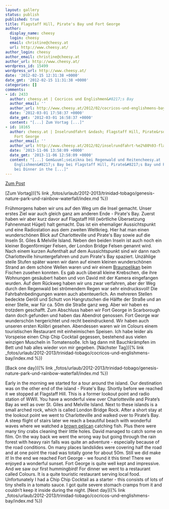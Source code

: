 ```yaml
---
layout: gallery
status: publish
published: true
title: Flagstaff Hill, Pirate's Bay und Fort George
author:
  display_name: cheesy
  login: cheesy
  email: christine@cheesy.at
  url: http://www.cheesy.at/
author_login: cheesy
author_email: christine@cheesy.at
author_url: http://www.cheesy.at/
wordpress_id: 15499
wordpress_url: http://www.cheesy.at/
date: '2012-02-15 12:31:38 +0000'
date_gmt: '2012-02-15 11:31:38 +0000'
categories: []
comments:
- id: 2433
  author: cheesy.at | Cocricos und Englishmen&#8217;s Bay
  author_email: ''
  author_url: http://www.cheesy.at/2012/02/cocricos-und-englishmens-bay/
  date: '2012-03-01 17:58:37 +0000'
  date_gmt: '2012-03-01 16:58:37 +0000'
  content: "[...] Zum Vortag [...]"
- id: 18165
  author: cheesy.at | Inselrundfahrt &ndash; Flagstaff Hill, Pirate&rsquo;s Bay und
    Fort George
  author_email: ''
  author_url: http://www.cheesy.at/2012/02/inselrundfahrt-%e2%80%93-flagstaff-hill-pirate%e2%80%99s-bay-und-fort-george/
  date: '2013-11-06 13:58:09 +0000'
  date_gmt: '2013-11-06 12:58:09 +0000'
  content: "[...] Gem&uuml;seLeikna bei Regenwald und Reitencheesy.at | Cocricos und
    Englishmen&#8217;s Bay bei Flagstaff Hill, Pirate&#8217;s Bay und Fort GeorgeMike
    bei Dinner in the [...]"
---
```


[Zum Post](http://www.cheesy.at/2012/02/inselrundfahrt-%E2%80%93-flagstaff-hill-pirate%E2%80%99s-bay-und-fort-george/
)
<!--:de-->[Zum Vortag]({% link _fotos/urlaub/2012-2013/trinidad-tobago/genesis-nature-park-und-rainbow-waterfall/index.md %})
Frühmorgens haben wir uns auf den Weg um die Insel gemacht. Unser erstes Ziel war auch gleich ganz am anderen Ende - Pirate's Bay. Zuerst haben wir aber kurz davor auf Flagstaff Hill (wörtliche Übersetzung Fahnenmast Hügel) halt gemacht. Das ist ein ehemaliger Aussichtspunkt und eine Radiostation aus dem zweiten Weltkrieg. Hier hat man einen wunderschönen Blick auf Charlotteville und Pirate's Bay sowie auf die Inseln St. Giles & Melville Island. Neben den beiden Inseln ist auch noch ein kleiner Bogenförmiger Felsen, der London Bridge Felsen genannt wird.
Nach einem kurzen Aufenthalt auf dem Aussichtspunkt sind wir dann nach Charlotteville hinuntergefahren und zum Pirate's Bay spaziert. Unzählige steile Stufen später waren wir dann auf einem kleinen wunderschönen Strand an dem schöne Wellen waren und wir einem [Braunpelikan](http://de.wikipedia.org/wiki/Braunpelikan) beim Fischen zusehen konnten. Es gab auch überall kleine Krebschen, die ihre Wohnungen gesäubert haben und von David mit der Kamera eingefangen wurden.
Auf dem Rückweg haben wir uns zwar verfahren, aber der Weg durch den Regenwald bei strömendem Regen war sehr eindrucksvoll! Die Fahrbahnbedingungen waren auch abenteuerlich. An mehreren Stellen bedeckte Geröll und Schutt von Hangrutschen die Hälfte der Straße und an einer Stelle, war für ca. 50m die Straße ganz weg. Aber wir haben es trotzdem geschafft.
Zum Abschluss haben wir Fort George in Scarborough dann doch gefunden und haben das Abendrot genossen. Fort George war wunderschön hergerichtet und recht beeindruckend. Wir haben auch unseren ersten Kolibri gesehen.
Abendessen waren wir im Colours einem touristischen Restaurant mit einheimischen Speisen. Ich habe leider als Vorspeise einen Chip Chip Cocktail gegessen, bestehend aus vielen winzigen Muscheln in Tomatensoße. Ich lag dann mit Bauchkrämpfen im Bett und hab alles wieder von mir gegeben.
[Nächster Tag]({% link _fotos/urlaub/2012-2013/trinidad-tobago/cocricos-und-englishmens-bay/index.md %})
<!--:--><!--:en-->[Back one day]({% link _fotos/urlaub/2012-2013/trinidad-tobago/genesis-nature-park-und-rainbow-waterfall/index.md %})
Early in the morning we started for a tour around the island. Our destination was on the other end of the island - Pirate's Bay. Shortly before we reached it we stopped at Flagstaff Hill. This is a former lookout point and radio station of WWII. You have a wonderful view over Charlotteville and Pirate’s Bay as well as over St. Giles and Melville Island. Next to these islands is a small arched rock, which is called London Bridge Rock.
After a short stay at the lookout point we went to Charlotteville and walked over to Pirate’s Bay. A steep flight of stairs later we reach a beautiful beach with wonderful waves where we watched a [brown pelican](http://en.wikipedia.org/wiki/Brown_Pelican) catching fish. Plus there were many tiny crabs cleaning their little holes. David managed to catch some on film.
On the way back we went the wrong way but going through the rain forest with heavy rain falls was quite an adventure - especially because of the road conditions. On many places landslides were covering half the road and at one point the road was totally gone for about 50m. Still we did make it!
In the end we reached Fort George - we found it this time! There we enjoyed a wonderful sunset. Fort George is quite well kept and impressive. And we saw our first hummingbird!
For dinner we went to a restaurant called Colours. It is a quite touristic restaurant serving local food. Unfortunately I had a Chip Chip Cocktail as a starter - this consists of lots of tiny shells in a tomato sauce. I got quite severe stomach cramps from it and couldn’t keep it inside during the night.
[Next day]({% link _fotos/urlaub/2012-2013/trinidad-tobago/cocricos-und-englishmens-bay/index.md %})
<!--:-->
